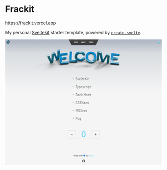 # Frackit

https://frackit.vercel.app

My personal [Sveltekit](https://kit.svelte.dev) starter template, powered by [`create-svelte`](https://github.com/sveltejs/kit/tree/master/packages/create-svelte).

![img](./static/screenshot.png)
